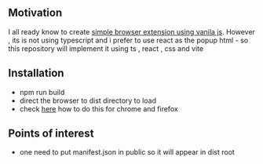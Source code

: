 <h2>Motivation</h2>
I all ready know to create <a href='https://github.com/NathanKr/browser-extension-simple-vanilla-js-plaground'>simple browser extension using vanila js</a>. However , its is not using typescript and i prefer to use react as the popup html - so this repository will implement it using ts , react , css and vite 

<h2>Installation</h2>
<ul>
<li>npm run build</li>
<li>direct the browser to dist directory to load</li>
<li>check <a href='https://github.com/NathanKr/browser-extension-simple-vanilla-js-plaground'>here</a> how to do this for chrome and firefox</li>
</ul>


<h2>Points of interest</h2>
<ul>
<li>one need to put manifest.json in public so it will appear in dist root</li>
</ul>